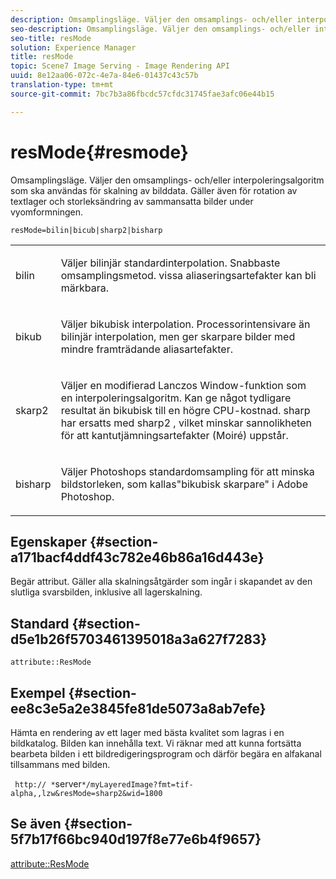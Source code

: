 ```yaml
---
description: Omsamplingsläge. Väljer den omsamplings- och/eller interpoleringsalgoritm som ska användas för skalning av bilddata. Gäller även för rotation av textlager och storleksändring av sammansatta bilder under vyomformningen.
seo-description: Omsamplingsläge. Väljer den omsamplings- och/eller interpoleringsalgoritm som ska användas för skalning av bilddata. Gäller även för rotation av textlager och storleksändring av sammansatta bilder under vyomformningen.
seo-title: resMode
solution: Experience Manager
title: resMode
topic: Scene7 Image Serving - Image Rendering API
uuid: 8e12aa06-072c-4e7a-84e6-01437c43c57b
translation-type: tm+mt
source-git-commit: 7bc7b3a86fbcdc57cfdc31745fae3afc06e44b15

---
```



# resMode{#resmode}

Omsamplingsläge. Väljer den omsamplings- och/eller interpoleringsalgoritm som ska användas för skalning av bilddata. Gäller även för rotation av textlager och storleksändring av sammansatta bilder under vyomformningen.

`resMode=bilin|bicub|sharp2|bisharp`

<table id="table_FD658AC521E24EB9ADBB87F98549BC3B"> 
 <tbody> 
  <tr> 
   <td colname="col1"> <p> <span class="codeph"> bilin </span> </p> </td> 
   <td colname="col2"> <p>Väljer bilinjär standardinterpolation. Snabbaste omsamplingsmetod. vissa aliaseringsartefakter kan bli märkbara. </p> </td> 
  </tr> 
  <tr> 
   <td colname="col1"> <p> <span class="codeph"> bikub </span> </p> </td> 
   <td colname="col2"> <p>Väljer bikubisk interpolation. Processorintensivare än bilinjär interpolation, men ger skarpare bilder med mindre framträdande aliasartefakter. </p> </td> 
  </tr> 
  <tr> 
   <td colname="col1"> <p> <span class="codeph"> skarp2 </span> </p> </td> 
   <td colname="col2"> <p>Väljer en modifierad Lanczos Window-funktion som en interpoleringsalgoritm. Kan ge något tydligare resultat än bikubisk till en högre CPU-kostnad. <span class="codeph"> sharp </span> har ersatts med <span class="codeph"> sharp2 </span>, vilket minskar sannolikheten för att kantutjämningsartefakter (Moiré) uppstår. </p> </td> 
  </tr> 
  <tr> 
   <td colname="col1"> <p> <span class="codeph"> bisharp </span> </p> </td> 
   <td colname="col2"> <p>Väljer Photoshops standardomsampling för att minska bildstorleken, som kallas"bikubisk skarpare" i Adobe Photoshop. </p> </td> 
  </tr> 
 </tbody> 
</table>

## Egenskaper {#section-a171bacf4ddf43c782e46b86a16d443e}

Begär attribut. Gäller alla skalningsåtgärder som ingår i skapandet av den slutliga svarsbilden, inklusive all lagerskalning.

## Standard {#section-d5e1b26f5703461395018a3a627f7283}

`attribute::ResMode`

## Exempel {#section-ee8c3e5a2e3845fe81de5073a8ab7efe}

Hämta en rendering av ett lager med bästa kvalitet som lagras i en bildkatalog. Bilden kan innehålla text. Vi räknar med att kunna fortsätta bearbeta bilden i ett bildredigeringsprogram och därför begära en alfakanal tillsammans med bilden.

` http:// *`server`*/myLayeredImage?fmt=tif-alpha,,lzw&resMode=sharp2&wid=1800`

## Se även {#section-5f7b17f66bc940d197f8e77e6b4f9657}

[attribute::ResMode](../../../../../is-api/image-catalog/image-serving-api-ref/c-image-catalog-reference/c-attributes-reference/r-is-cat-resmode.md#reference-609095ef568743a086f28d87c54dafa2)

